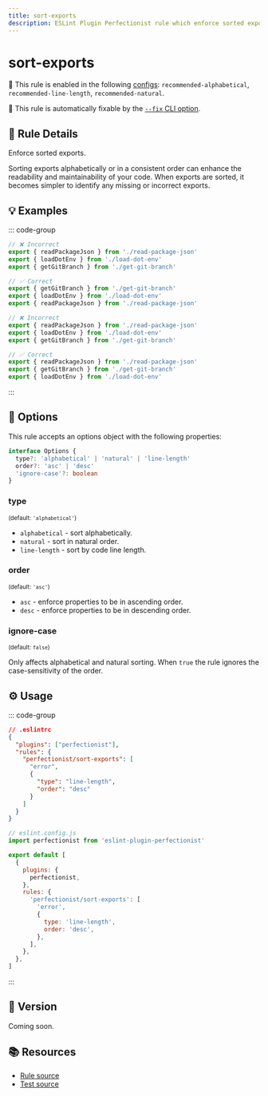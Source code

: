 ```yaml
---
title: sort-exports
description: ESLint Plugin Perfectionist rule which enforce sorted exports
---
```


# sort-exports

💼 This rule is enabled in the following [configs](/configs/): `recommended-alphabetical`, `recommended-line-length`, `recommended-natural`.

🔧 This rule is automatically fixable by the [`--fix` CLI option](https://eslint.org/docs/latest/user-guide/command-line-interface#--fix).

<!-- end auto-generated rule header -->

## 📖 Rule Details

Enforce sorted exports.

Sorting exports alphabetically or in a consistent order can enhance the readability and maintainability of your code. When exports are sorted, it becomes simpler to identify any missing or incorrect exports.

## 💡 Examples

::: code-group

<!-- prettier-ignore -->
```js [Alphabetical and Natural Sorting]
// ❌ Incorrect
export { readPackageJson } from './read-package-json'
export { loadDotEnv } from './load-dot-env'
export { getGitBranch } from './get-git-branch'

// ✅ Correct
export { getGitBranch } from './get-git-branch'
export { loadDotEnv } from './load-dot-env'
export { readPackageJson } from './read-package-json'
```

<!-- prettier-ignore -->
```js [Sorting by Line Length]
// ❌ Incorrect
export { readPackageJson } from './read-package-json'
export { loadDotEnv } from './load-dot-env'
export { getGitBranch } from './get-git-branch'

// ✅ Correct
export { readPackageJson } from './read-package-json'
export { getGitBranch } from './get-git-branch'
export { loadDotEnv } from './load-dot-env'
```

:::

## 🔧 Options

This rule accepts an options object with the following properties:

```ts
interface Options {
  type?: 'alphabetical' | 'natural' | 'line-length'
  order?: 'asc' | 'desc'
  'ignore-case'?: boolean
}
```

### type

<sub>(default: `'alphabetical'`)</sub>

- `alphabetical` - sort alphabetically.
- `natural` - sort in natural order.
- `line-length` - sort by code line length.

### order

<sub>(default: `'asc'`)</sub>

- `asc` - enforce properties to be in ascending order.
- `desc` - enforce properties to be in descending order.

### ignore-case

<sub>(default: `false`)</sub>

Only affects alphabetical and natural sorting. When `true` the rule ignores the case-sensitivity of the order.

## ⚙️ Usage

::: code-group

```json [Legacy Config]
// .eslintrc
{
  "plugins": ["perfectionist"],
  "rules": {
    "perfectionist/sort-exports": [
      "error",
      {
        "type": "line-length",
        "order": "desc"
      }
    ]
  }
}
```

```js [Flat Config]
// eslint.config.js
import perfectionist from 'eslint-plugin-perfectionist'

export default [
  {
    plugins: {
      perfectionist,
    },
    rules: {
      'perfectionist/sort-exports': [
        'error',
        {
          type: 'line-length',
          order: 'desc',
        },
      ],
    },
  },
]
```

:::

## 🚀 Version

Coming soon.

## 📚 Resources

- [Rule source](https://github.com/azat-io/eslint-plugin-perfectionist/blob/main/rules/sort-exports.ts)
- [Test source](https://github.com/azat-io/eslint-plugin-perfectionist/blob/main/test/sort-exports.test.ts)
